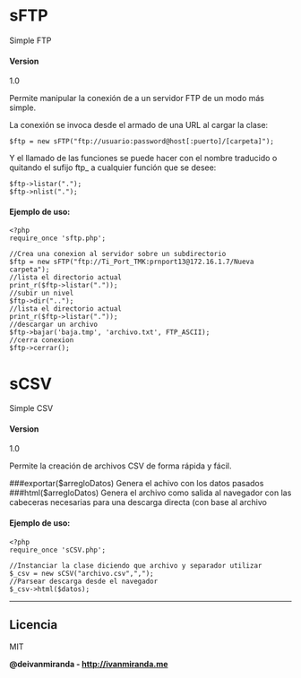 # sFTP
Simple FTP
#### Version
1.0

Permite manipular la conexión de a un servidor FTP de un modo más simple.

La conexión se invoca desde el armado de una URL al cargar la clase:
```
$ftp = new sFTP("ftp://usuario:password@host[:puerto]/[carpeta]");
```
Y el llamado de las funciones se puede hacer con el nombre traducido o quitando el sufijo ftp_ a cualquier función que se desee:

```
$ftp->listar(".");
$ftp->nlist(".");
```

#### Ejemplo de uso:

```
<?php
require_once 'sftp.php';

//Crea una conexion al servidor sobre un subdirectorio
$ftp = new sFTP("ftp://Ti_Port_TMK:prnport13@172.16.1.7/Nueva carpeta");
//lista el directorio actual
print_r($ftp->listar("."));
//subir un nivel
$ftp->dir("..");
//lista el directorio actual
print_r($ftp->listar("."));
//descargar un archivo
$ftp->bajar('baja.tmp', 'archivo.txt', FTP_ASCII);
//cerra conexion
$ftp->cerrar();
```

# sCSV
Simple CSV
#### Version
1.0

Permite la creación de archivos CSV de forma rápida y fácil.

###exportar($arregloDatos)
Genera el achivo con los datos pasados
###html($arregloDatos)
Genera el archivo como salida al navegador con las cabeceras necesarias para una descarga directa (con base al archivo

#### Ejemplo de uso:

```
<?php
require_once 'sCSV.php';

//Instanciar la clase diciendo que archivo y separador utilizar
$_csv = new sCSV("archivo.csv",",");
//Parsear descarga desde el navegador
$_csv->html($datos);
```

----
Licencia
----
MIT

**@deivanmiranda - http://ivanmiranda.me**

